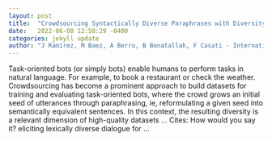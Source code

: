 ```yaml
---
layout: post
title:  "Crowdsourcing Syntactically Diverse Paraphrases with Diversity-Aware Prompts and Workflows"
date:   2022-06-08 12:58:29 -0400
categories: jekyll update
author: "J Ramírez, M Baez, A Berro, B Benatallah, F Casati - International Conference on …, 2022"
---
```

Task-oriented bots (or simply bots) enable humans to perform tasks in natural language. For example, to book a restaurant or check the weather. Crowdsourcing has become a prominent approach to build datasets for training and evaluating task-oriented bots, where the crowd grows an initial seed of utterances through paraphrasing, ie, reformulating a given seed into semantically equivalent sentences. In this context, the resulting diversity is a relevant dimension of high-quality datasets …
Cites: ‪How would you say it? eliciting lexically diverse dialogue for …‬  